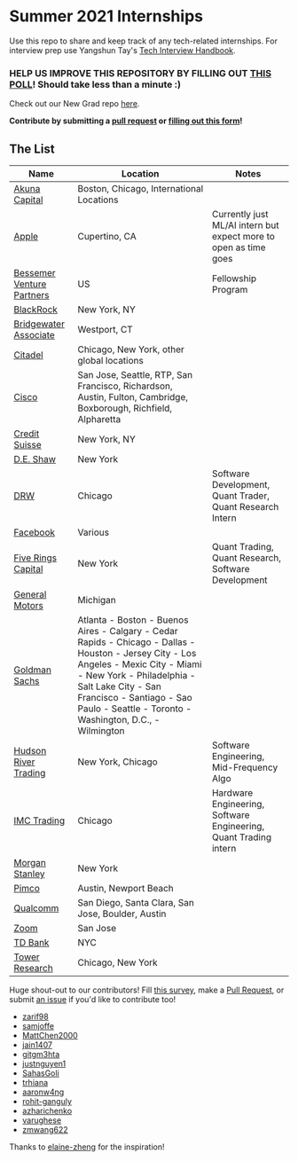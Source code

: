 # Summer 2021 Internships 
Use this repo to share and keep track of any tech-related internships. For interview prep use Yangshun Tay's [Tech Interview Handbook](https://yangshun.github.io/tech-interview-handbook/).

### **HELP US IMPROVE THIS REPOSITORY BY FILLING OUT [THIS POLL](https://pitt.co1.qualtrics.com/jfe/form/SV_0VD00iKfbqspNKl)!** Should take less than a minute :) 

Check out our New Grad repo [here](https://github.com/Pitt-CSC/NewGrad-2021).

**Contribute by submitting a [pull request](https://github.com/susam/gitpr#create-pull-request) or [filling out this form](https://bit.ly/3d5O76c)!**

## The List

| Name  |  Location |  Notes |
|---|---|-------------|
|[Akuna Capital](https://akunacapital.com/careers?&experience=intern&department=&location=&search_term=#careers)| Boston, Chicago, International Locations | |
|[Apple](https://jobs.apple.com/en-us/search?location=united-states-USA&team=internships-STDNT-INTRN)| Cupertino, CA| Currently just ML/AI intern but expect more to open as time goes|
|[Bessemer Venture Partners](https://www.bvp.com/bessemer-fellows)| US | Fellowship Program |
|[BlackRock](https://blackrock.tal.net/vx/lang-en-GB/mobile-0/brand-3/xf-fb4e3bf3ac65/candidate/so/pm/1/pl/1/opp/3907-Summer-Analyst-Program-Americas/en-GB) | New York, NY|  |
|[Bridgewater Associate](https://boards.greenhouse.io/bridgewater89/jobs/4076389002)| Westport, CT |  |
|[Citadel](https://www.citadel.com/careers/open-positions/positions-for-students/)| Chicago, New York, other global locations | |
|[Cisco](https://jobs.cisco.com/jobs/ProjectDetail/Software-Engineer-Bachelor-s-Intern-United-States/1295250?source=Cisco+Jobs+Career+Site&tags=CDC+SnNG+students-and-new-graduate-programs)|San Jose, Seattle, RTP, San Francisco, Richardson, Austin, Fulton, Cambridge, Boxborough, Richfield, Alpharetta| |
|[Credit Suisse](https://tas-creditsuisse.taleo.net/careersection/campus/jobdetail.ftl?job=150202&lang=en) | New York, NY | |
|[D.E. Shaw](https://www.deshaw.com/careers/software-developer-intern-new-york-4018) | New York | |
|[DRW](https://drw.com/careers/listings/?language=English&category=Campus&location=Chicago) |  Chicago | Software Development, Quant Trader, Quant Research Intern|
|[Facebook](https://www.facebook.com/careers/jobs/654496918442526/)| Various | |
|[Five Rings Capital](https://fiverings.com/apply/)| New York | Quant Trading, Quant Research, Software Development|
|[General Motors](https://search-careers.gm.com/job/GENEA0084JR000005397ENUS/Controls-and-Software-Engineer-Intern-Global-Product-Group)| Michigan | |
|[Goldman Sachs](https://www.goldmansachs.com/careers/students/programs/americas/summer-analyst-program.html)| Atlanta - Boston - Buenos Aires - Calgary - Cedar Rapids - Chicago - Dallas - Houston - Jersey City - Los Angeles - Mexic City - Miami - New York - Philadelphia - Salt Lake City - San Francisco - Santiago - Sao Paulo - Seattle - Toronto - Washington, D.C., - Wilmington ||
|[Hudson River Trading](https://www.hudsonrivertrading.com/careers/) | New York, Chicago | Software Engineering, Mid-Frequency Algo|
|[IMC Trading](https://careers.imc.com/us/en/c/internships-jobs)| Chicago | Hardware Engineering, Software Engineering, Quant Trading intern |
|[Morgan Stanley](https://morganstanley.tal.net/vx/lang-en-GB/mobile-0/brand-2/user-2429102/xf-3786f0ce9359/candidate/so/pm/1/pl/1/opp/9768-2021-Technology-Summer-Analyst-Program-New-York/en-GB) | New York| |
|[Pimco](https://careers.pimco.com/careers/FolderDetail/2021-Summer-Tech-Intern-Software-Engineering/28731)| Austin, Newport Beach| |
|[Qualcomm](https://jobs.qualcomm.com/public/jobDetails.xhtml?requisitionId=1982304)| San Diego, Santa Clara, San Jose, Boulder, Austin| |
|[Zoom](https://zoom.wd5.myworkdayjobs.com/en-US/Zoom/job/San-Jose-CA/Web-Java-Full-Stack-Developer-Intern_R604)| San Jose | |
|[TD Bank](https://sjobs.brassring.com/TGnewUI/Search/home/HomeWithPreLoad?PageType=JobDetails&partnerid=25404&siteid=5601&jobid=2610199&codes=UE4#jobDetails=2610199_5601)| NYC| | 
[Tower Research](https://www.tower-research.com/open-positions/?gh_jid=2238182) | Chicago, New York | |


Huge shout-out to our contributors! Fill [this survey](https://bit.ly/3d5O76c), make a [Pull Request](https://github.com/susam/gitpr#create-pull-request), or submit [an issue](https://github.com/Pitt-CSC/Summer2021-Internships/issues) if you'd like to contribute too!
* [zarif98](https://github.com/zarif98)
* [samjoffe](https://github.com/samjoffe)
* [MattChen2000](https://github.com/MattChen2000)
* [jain1407](https://github.com/jain1407)
* [gitgm3hta](https://github.com/gitgm3hta)
* [justnguyen1](https://github.com/justnguyen1)
* [SahasGoli](https://github.com/SahasGoli)
* [trhiana](https://github.com/trhiana)
* [aaronw4ng](https://github.com/aaronw4ng)
* [rohit-ganguly](https://github.com/rohit-ganguly)
* [azharichenko](https://github.com/azharichenko)
* [varughese](https://github.com/varughese)
* [zmwang622](https://github.com/zmwang622)

Thanks to [elaine-zheng](https://github.com/elaine-zheng/summer2020internships) for the inspiration!
